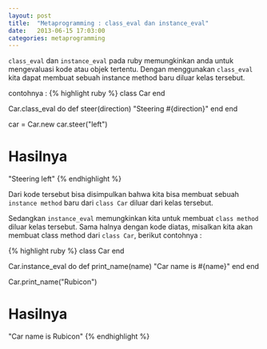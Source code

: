 ```yaml
---
layout: post
title:  "Metaprogramming : class_eval dan instance_eval"
date:   2013-06-15 17:03:00
categories: metaprogramming
---
```


`class_eval` dan `instance_eval` pada ruby memungkinkan anda untuk mengevaluasi kode atau objek tertentu. Dengan menggunakan `class_eval` kita dapat membuat sebuah instance method baru diluar kelas tersebut.

contohnya :
{% highlight ruby %}
class Car
end

Car.class_eval do
	def steer(direction)
		"Steering #{direction}"
	end
end

car = Car.new
car.steer("left")

# Hasilnya
"Steering left"
{% endhighlight %}

Dari kode tersebut bisa disimpulkan bahwa kita bisa membuat sebuah `instance method` baru dari `class Car` diluar dari kelas tersebut.

Sedangkan `instance_eval` memungkinkan kita untuk membuat `class method` diluar kelas tersebut. Sama halnya dengan kode diatas, misalkan kita akan membuat class method dari `class Car`, berikut contohnya :

{% highlight ruby %}
class Car
end

Car.instance_eval do
	def print_name(name)
		"Car name is #{name}"
	end
end

Car.print_name("Rubicon")

# Hasilnya
"Car name is Rubicon"
{% endhighlight %}